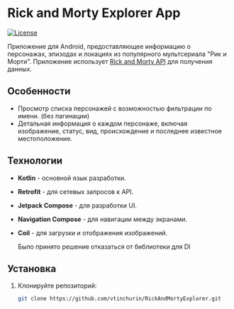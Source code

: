 # Rick and Morty Explorer App

[![License](https://img.shields.io/badge/License-MIT-blue.svg)](https://opensource.org/licenses/MIT)

Приложение для Android, предоставляющее информацию о персонажах, эпизодах и локациях из популярного мультсериала "Рик и Морти". Приложение использует [Rick and Morty API](https://rickandmortyapi.com/) для получения данных.

## Особенности

- Просмотр списка персонажей с возможностью фильтрации по имени. (без пагинации)
- Детальная информация о каждом персонаже, включая изображение, статус, вид, происхождение и последнее известное местоположение.


## Технологии

- **Kotlin** - основной язык разработки.
- **Retrofit** - для сетевых запросов к API.
- **Jetpack Compose** - для разработки UI.
- **Navigation Compose** - для навигации между экранами.
- **Сoil** - для загрузки и отображения изображений.

  Было принято решение отказаться от библиотеки для DI


## Установка

1. Клонируйте репозиторий:
   ```bash
   git clone https://github.com/vtinchurin/RickAndMortyExplorer.git
   
